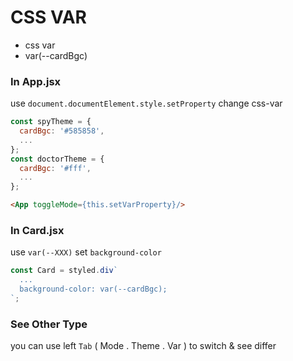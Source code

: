 # CSS VAR

- css var
- var(--cardBgc)

### In App.jsx
use `document.documentElement.style.setProperty` change css-var

```javascript
const spyTheme = {
  cardBgc: '#585858',
  ...
};
const doctorTheme = {
  cardBgc: '#fff',
  ...
};
```

```html
<App toggleMode={this.setVarProperty}/>
```

### In Card.jsx
use `var(--XXX)` set `background-color`

```javascript
const Card = styled.div`
  ...
  background-color: var(--cardBgc);
`;
```

### See Other Type
you can use left `Tab` ( Mode . Theme . Var ) to switch & see differ
